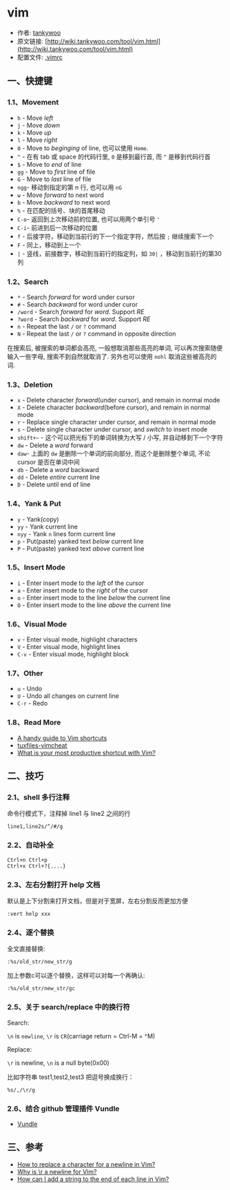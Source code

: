 # vim

+ 作者: [tankywoo](https://github.com/tankywoo)
+ 原文链接: [http://wiki.tankywoo.com/tool/vim.html](http://wiki.tankywoo.com/tool/vim.html)
+ 配置文件: [.vimrc](https://github.com/tankywoo/dotfiles/blob/master/.vimrc)


## 一、快捷键

### 1.1、Movement
* `h`  - Move *left*
* `j`  - Move *down*
* `k`  - Move *up*
* `l`  - Move *right*
* `0`  - Move to *beginging* of line, 也可以使用 `Home`.
* `^`  - 在有 tab 或 space 的代码行里, `0` 是移到最行首, 而 `^` 是移到代码行首
* `$`  - Move to *end* of line
* `gg` - Move to *first* line of file
* `G`  - Move to *last* line of file
* `ngg`- 移动到指定的第 n 行, 也可以用 `nG`
* `w`  - Move *forward* to next word
* `b`  - Move *backward* to next word
* `%`  - 在匹配的括号、块的首尾移动
* `C-o`- 返回到上次移动前的位置, 也可以用两个单引号 `'`
* `C-i`- 前进到后一次移动的位置
* `f`  - 后接字符，移动到当前行的下一个指定字符，然后按 `;` 继续搜索下一个
* `F`  - 同上，移动到上一个
* `|`  - 竖线，前接数字，移动到当前行的指定列，如 `30|` ，移动到当前行的第30列

### 1.2、Search
* `*`     - Search *forward* for word under cursor
* `#`     - Search *backward* for word under curor
* `/word` - Search *forward* for *word*. Support *RE*
* `?word` - Search *backward* for *word*. Support *RE*
* `n`     - Repeat the last `/` or `?` command  
* `N`     - Repeat the last `/` or `?` command in opposite direction

在搜索后, 被搜索的单词都会高亮, 一般想取消那些高亮的单词, 可以再次搜索随便输入一些字母, 搜索不到自然就取消了. 另外也可以使用 `nohl` 取消这些被高亮的词.

### 1.3、Deletion
* `x`  - Delete character *forward*(under cursor), and remain in normal mode
* `X`  - Delete character *backward*(before cursor), and remain in normal mode
* `r`  - Replace single character under cursor, and remain in normal mode
* `s`  - Delete single character under cursor, and *switch* to insert mode
* `shift+~` - 这个可以把光标下的单词转换为大写 / 小写, 并自动移到下一个字符
* `dw` - Delete a *word* forward
* `daw`- 上面的 `dw` 是删除一个单词的前向部分, 而这个是删除整个单词, 不论 cursor 是否在单词中间
* `db` - Delete a *word* backward
* `dd` - Delete *entire* current line
* `D`  - Delete until end of line


### 1.4、Yank & Put
* `y`   - Yank(copy)
* `yy`  - Yank current line
* `nyy` - Yank `n` lines form current line
* `p`   - Put(paste) yanked text *below* current line
* `P`   - Put(paste) yanked text *above* current line

### 1.5、Insert Mode ###
* `i` - Enter insert mode to the *left* of the cursor
* `a` - Enter insert mode to the *right* of the cursor
* `o` - Enter insert mode to the line *below* the current line
* `O` - Enter insert mode to the line *above* the current line

### 1.6、Visual Mode
* `v`   - Enter visual mode, highlight characters
* `V`   - Enter visual mode, highlight lines
* `C-v` - Enter visual mode, highlight block

### 1.7、Other
* `u`   - Undo
* `U`   - Undo all changes on current line
* `C-r` - Redo

### 1.8、Read More

* [A handy guide to Vim shortcuts](http://eastcoastefx.vaesite.com/vim)
* [tuxfiles-vimcheat](http://www.tuxfiles.org/linuxhelp/vimcheat.html)
* [What is your most productive shortcut with Vim?](http://stackoverflow.com/questions/1218390/what-is-your-most-productive-shortcut-with-vim)


## 二、技巧

### 2.1、shell 多行注释

命令行模式下，注释掉 line1 与 line2 之间的行

    line1,line2s/^/#/g


### 2.2、自动补全

    Ctrl+n Ctrl+p
    Ctrl+x Ctrl+?{....}

### 2.3、左右分割打开 help 文档

默认是上下分割来打开文档，但是对于宽屏，左右分割反而更加方便

    :vert help xxx


### 2.4、逐个替换

全文直接替换:

    :%s/old_str/new_str/g

加上参数c可以逐个替换，这样可以对每一个再确认:

    :%s/old_str/new_str/gc


### 2.5、关于 search/replace 中的换行符

Search:

`\n` is `newline`, `\r` is `CR`(carriage return = Ctrl-M = ^M)

Replace:

`\r` is newline, `\n` is a null byte(0x00)

比如字符串 test1,test2,test3 把逗号换成换行：

    %s/,/\r/g

### 2.6、结合 github 管理插件 Vundle

* [Vundle](https://github.com/gmarik/Vundle.vim)


## 三、参考 ##

* [How to replace a character for a newline in Vim?](http://stackoverflow.com/questions/71323/how-to-replace-a-character-for-a-newline-in-vim)
* [Why is \r a newline for Vim?](http://stackoverflow.com/questions/71417/why-is-r-a-newline-for-vim)
* [How can I add a string to the end of each line in Vim?](http://stackoverflow.com/questions/594448/how-can-i-add-a-string-to-the-end-of-each-line-in-vim)
